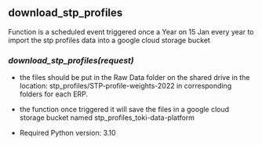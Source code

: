 ## download_stp_profiles

Function is a scheduled event triggered once a Year on 15 Jan every year to import the stp profiles data into a google cloud storage bucket

### _download_stp_profiles(request)_

- the files should be put in the Raw Data folder on the shared drive in the location: stp_profiles/STP-profile-weights-2022 in corresponding folders for each ERP.

- the function once triggered it will save the files in a google cloud storage bucket named stp_profiles_toki-data-platform

- Required Python version: 3.10
